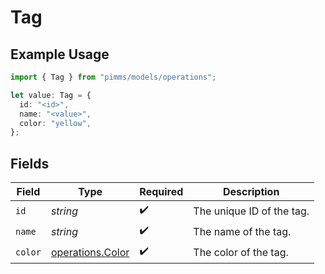 # Tag

## Example Usage

```typescript
import { Tag } from "pimms/models/operations";

let value: Tag = {
  id: "<id>",
  name: "<value>",
  color: "yellow",
};
```

## Fields

| Field                                                | Type                                                 | Required                                             | Description                                          |
| ---------------------------------------------------- | ---------------------------------------------------- | ---------------------------------------------------- | ---------------------------------------------------- |
| `id`                                                 | *string*                                             | :heavy_check_mark:                                   | The unique ID of the tag.                            |
| `name`                                               | *string*                                             | :heavy_check_mark:                                   | The name of the tag.                                 |
| `color`                                              | [operations.Color](../../models/operations/color.md) | :heavy_check_mark:                                   | The color of the tag.                                |